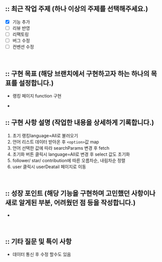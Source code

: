## :: 최근 작업 주제 (하나 이상의 주제를 선택해주세요.)

- [x] 기능 추가
- [ ] 리뷰 반영
- [ ] 리팩토링
- [ ] 버그 수정
- [ ] 컨벤션 수정

<br />

## :: 구현 목표 (해당 브랜치에서 구현하고자 하는 하나의 목표를 설정합니다.)

- 랭킹 페이지 function 구현

- <br />

## :: 구현 사항 설명 (작업한 내용을 상세하게 기록합니다.)

1. 초기 랭킹language=All로 불러오기
2. 언어 리스트 데이터 받아온 후 `<option>`값 map
3. 언어 선택한 값에 따라 searchParams 변경 후 fetch
4. 초기화 버튼 클릭시 language=All로 변경 후 select 값도 초기화
5. follower/ star/ contribution에 따른 오름차순, 내림차순 정렬
6. user 클릭시 userDeatail 페이지로 이동

<br />

## :: 성장 포인트 (해당 기능을 구현하며 고민했던 사항이나 새로 알게된 부분, 어려웠던 점 등을 작성합니다.)

-

<br />

## :: 기타 질문 및 특이 사항

- 데이터 통신 후 수정 할수도 있음
